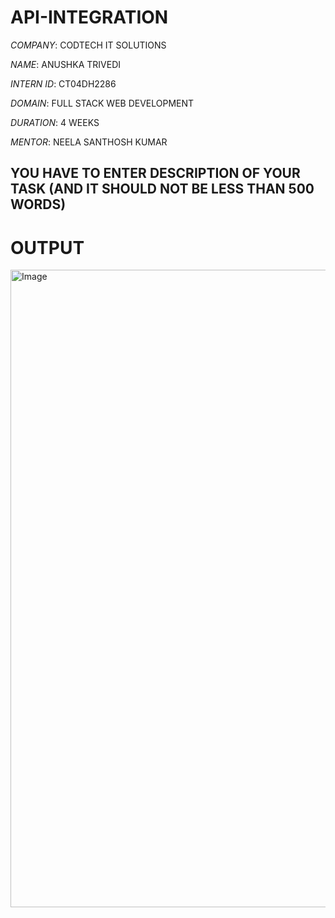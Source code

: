# API-INTEGRATION
*COMPANY*: CODTECH IT SOLUTIONS

*NAME*: ANUSHKA TRIVEDI

*INTERN ID*: CT04DH2286

*DOMAIN*: FULL STACK WEB DEVELOPMENT

*DURATION*: 4 WEEKS

*MENTOR*: NEELA SANTHOSH KUMAR

## YOU HAVE TO ENTER DESCRIPTION OF YOUR TASK (AND IT SHOULD NOT BE LESS THAN 500 WORDS)

# OUTPUT

<img width="1920" height="1020" alt="Image" src="https://github.com/user-attachments/assets/cccee30e-e344-4ac9-8d77-bddd20f1e0b1" />

